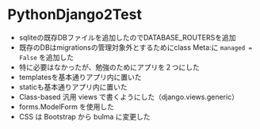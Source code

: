 # PythonDjango2Test

* sqliteの既存DBファイルを追加したのでDATABASE_ROUTERSを追加
* 既存のDBはmigrationsの管理対象外とするためにclass Meta:に `managed = False` を追加した
* 特に必要はなかったが、勉強のためにアプリを２つにした
* templatesを基本通りアプリ内に置いた
* staticも基本通りアプリ内に置いた
* Class-based 汎用 views で書くようにした（django.views.generic）
* forms.ModelForm を使用した
* CSS は Bootstrap から bulma に変更した


